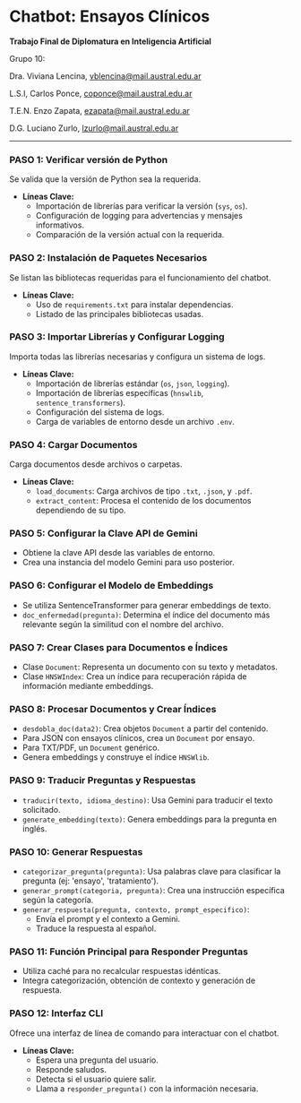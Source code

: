 # Chatbot: Ensayos Clínicos

**Trabajo Final de Diplomatura en Inteligencia Artificial**

Grupo 10:

Dra. Viviana Lencina, 
vblencina@mail.austral.edu.ar 

L.S.I, Carlos Ponce, 
coponce@mail.austral.edu.ar  

T.E.N. Enzo Zapata, 
ezapata@mail.austral.edu.ar 

D.G. Luciano Zurlo, 
lzurlo@mail.austral.edu.ar

---
### **PASO 1: Verificar versión de Python**
Se valida que la versión de Python sea la requerida.

- **Líneas Clave:**
  - Importación de librerías para verificar la versión (`sys`, `os`).
  - Configuración de logging para advertencias y mensajes informativos.
  - Comparación de la versión actual con la requerida.

### **PASO 2: Instalación de Paquetes Necesarios**
Se listan las bibliotecas requeridas para el funcionamiento del chatbot.

- **Líneas Clave:**
  - Uso de `requirements.txt` para instalar dependencias.
  - Listado de las principales bibliotecas usadas.

### **PASO 3: Importar Librerías y Configurar Logging**
Importa todas las librerías necesarias y configura un sistema de logs.

- **Líneas Clave:**
  - Importación de librerías estándar (`os`, `json`, `logging`).
  - Importación de librerías específicas (`hnswlib`, `sentence_transformers`).
  - Configuración del sistema de logs.
  - Carga de variables de entorno desde un archivo `.env`.

### **PASO 4: Cargar Documentos**
Carga documentos desde archivos o carpetas.

- **Líneas Clave:**
  - `load_documents`: Carga archivos de tipo `.txt`, `.json`, y `.pdf`.
  - `extract_content`: Procesa el contenido de los documentos dependiendo de su tipo.

### **PASO 5: Configurar la Clave API de Gemini**
- Obtiene la clave API desde las variables de entorno.
- Crea una instancia del modelo Gemini para uso posterior.

### **PASO 6: Configurar el Modelo de Embeddings**
- Se utiliza SentenceTransformer para generar embeddings de texto.
- `doc_enfermedad(pregunta)`: Determina el índice del documento más relevante 
  según la similitud con el nombre del archivo.

### **PASO 7: Crear Clases para Documentos e Índices**
- Clase `Document`: Representa un documento con su texto y metadatos.
- Clase `HNSWIndex`: Crea un índice para recuperación rápida de información mediante embeddings.

### **PASO 8: Procesar Documentos y Crear Índices**
- `desdobla_doc(data2)`: Crea objetos `Document` a partir del contenido.
- Para JSON con ensayos clínicos, crea un `Document` por ensayo.
- Para TXT/PDF, un `Document` genérico.
- Genera embeddings y construye el índice `HNSWlib`.

### **PASO 9: Traducir Preguntas y Respuestas**
- `traducir(texto, idioma_destino)`: Usa Gemini para traducir el texto solicitado.
- `generate_embedding(texto)`: Genera embeddings para la pregunta en inglés.

### **PASO 10: Generar Respuestas**
- `categorizar_pregunta(pregunta)`: Usa palabras clave para clasificar la pregunta (ej: 'ensayo', 'tratamiento').
- `generar_prompt(categoria, pregunta)`: Crea una instrucción específica según la categoría.
- `generar_respuesta(pregunta, contexto, prompt_especifico)`: 
  - Envía el prompt y el contexto a Gemini.
  - Traduce la respuesta al español.

### **PASO 11: Función Principal para Responder Preguntas**
- Utiliza caché para no recalcular respuestas idénticas.
- Integra categorización, obtención de contexto y generación de respuesta.

### **PASO 12: Interfaz CLI**
Ofrece una interfaz de línea de comando para interactuar con el chatbot.

- **Líneas Clave:**
  - Espera una pregunta del usuario.
  - Responde saludos.
  - Detecta si el usuario quiere salir.
  - Llama a `responder_pregunta()` con la información necesaria.